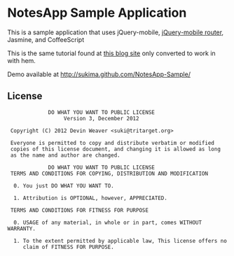 NotesApp Sample Application
===========================

This is a sample application that uses jQuery-mobile,
[jQuery-mobile router][1], Jasmine, and CoffeeScript

This is the same tutorial found at [this blog site][2] only converted to work in with hem.

Demo available at http://sukima.github.com/NotesApp-Sample/

[1]: https://github.com/azicchetti/jquerymobile-router
[2]: http://miamicoder.com/2011/building-a-jquery-mobile-application-part-1/

## License ##

                 DO WHAT YOU WANT TO PUBLIC LICENSE
                      Version 3, December 2012
     
     Copyright (C) 2012 Devin Weaver <suki@tritarget.org>
     
     Everyone is permitted to copy and distribute verbatim or modified
     copies of this license document, and changing it is allowed as long
     as the name and author are changed.
     
                 DO WHAT YOU WANT TO PUBLIC LICENSE
     TERMS AND CONDITIONS FOR COPYING, DISTRIBUTION AND MODIFICATION
     
      0. You just DO WHAT YOU WANT TO.
     
      1. Attribution is OPTIONAL, however, APPRECIATED.
     
     TERMS AND CONDITIONS FOR FITNESS FOR PURPOSE
     
      0. USAGE of any material, in whole or in part, comes WITHOUT WARRANTY.
     
      1. To the extent permitted by applicable law, This license offers no
         claim of FITNESS FOR PURPOSE.

